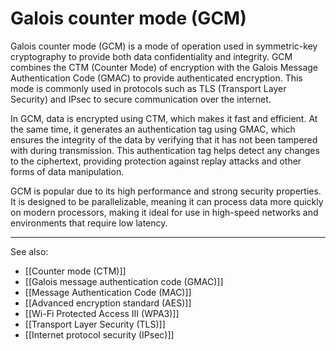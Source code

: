 
# Galois counter mode (GCM)

Galois counter mode (GCM) is a mode of operation used in symmetric-key cryptography to provide both data confidentiality and integrity. GCM combines the CTM (Counter Mode) of encryption with the Galois Message Authentication Code (GMAC) to provide authenticated encryption. This mode is commonly used in protocols such as TLS (Transport Layer Security) and IPsec to secure communication over the internet.

In GCM, data is encrypted using CTM, which makes it fast and efficient. At the same time, it generates an authentication tag using GMAC, which ensures the integrity of the data by verifying that it has not been tampered with during transmission. This authentication tag helps detect any changes to the ciphertext, providing protection against replay attacks and other forms of data manipulation.

GCM is popular due to its high performance and strong security properties. It is designed to be parallelizable, meaning it can process data more quickly on modern processors, making it ideal for use in high-speed networks and environments that require low latency.

---

See also:

- [[Counter mode (CTM)]]
- [[Galois message authentication code (GMAC)]]
- [[Message Authentication Code (MAC)]]
- [[Advanced encryption standard (AES)]]
- [[Wi-Fi Protected Access III (WPA3)]]
- [[Transport Layer Security (TLS)]]
- [[Internet protocol security (IPsec)]]